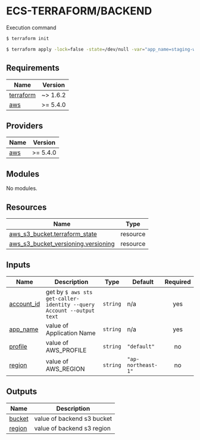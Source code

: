 # ECS-TERRAFORM/BACKEND

Execution command

```bash
$ terraform init

$ terraform apply -lock=false -state=/dev/null -var="app_name=staging-web-app" -var="account_id=$(aws sts get-caller-identity --query Account --output text)"
```

<!-- BEGIN_TF_DOCS -->
## Requirements

| Name | Version |
|------|---------|
| <a name="requirement_terraform"></a> [terraform](#requirement\_terraform) | ~> 1.6.2 |
| <a name="requirement_aws"></a> [aws](#requirement\_aws) | >= 5.4.0 |

## Providers

| Name | Version |
|------|---------|
| <a name="provider_aws"></a> [aws](#provider\_aws) | >= 5.4.0 |

## Modules

No modules.

## Resources

| Name | Type |
|------|------|
| [aws_s3_bucket.terraform_state](https://registry.terraform.io/providers/hashicorp/aws/latest/docs/resources/s3_bucket) | resource |
| [aws_s3_bucket_versioning.versioning](https://registry.terraform.io/providers/hashicorp/aws/latest/docs/resources/s3_bucket_versioning) | resource |

## Inputs

| Name | Description | Type | Default | Required |
|------|-------------|------|---------|:--------:|
| <a name="input_account_id"></a> [account\_id](#input\_account\_id) | get by `$ aws sts get-caller-identity --query Account --output text` | `string` | n/a | yes |
| <a name="input_app_name"></a> [app\_name](#input\_app\_name) | value of Application Name | `string` | n/a | yes |
| <a name="input_profile"></a> [profile](#input\_profile) | value of AWS\_PROFILE | `string` | `"default"` | no |
| <a name="input_region"></a> [region](#input\_region) | value of AWS\_REGION | `string` | `"ap-northeast-1"` | no |

## Outputs

| Name | Description |
|------|-------------|
| <a name="output_bucket"></a> [bucket](#output\_bucket) | value of backend s3 bucket |
| <a name="output_region"></a> [region](#output\_region) | value of backend s3 region |
<!-- END_TF_DOCS -->